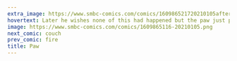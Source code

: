 ```yaml
---
extra_image: https://www.smbc-comics.com/comics/160986521720210105after.png
hovertext: Later he wishes none of this had happened but the paw just punches him in the stomach.
image: https://www.smbc-comics.com/comics/1609865116-20210105.png
next_comic: couch
prev_comic: fire
title: Paw
---
```


